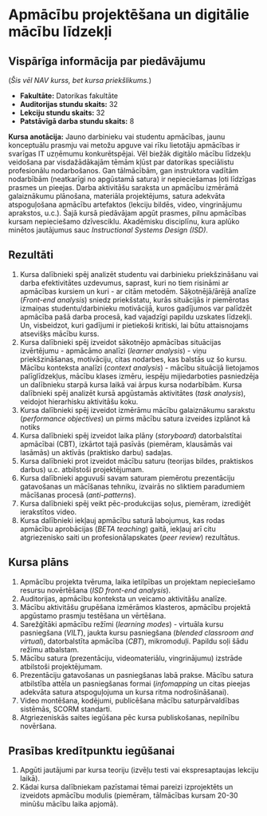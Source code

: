# Apmācību projektēšana un digitālie mācību līdzekļi

## Vispārīga informācija par piedāvājumu 

(*Šis vēl NAV kurss, bet kursa priekšlikums.*) 

* **Fakultāte:** Datorikas fakultāte
* **Auditorijas stundu skaits:** 32 
* **Lekciju stundu skaits:** 32
* **Patstāvīgā darba stundu skaits:** 8

**Kursa anotācija:** Jauno darbinieku vai studentu apmācības, jaunu konceptuālu 
prasmju vai metožu apguve vai rīku lietotāju apmācības ir 
svarīgas IT uzņēmumu konkurētspējai. Vēl biežāk digitālo mācību līdzekļu veidošana
par visdažādākajām tēmām kļūst par datorikas speciālistu profesionālu nodarbošanos. 
Gan tālmācībām, gan instruktora vadītām nodarbībām (neatkarīgi no apgūstamā satura) 
ir nepieciešamas ļoti līdzīgas prasmes un pieejas. Darba aktivitāšu saraksta un 
apmācību izmērāmā galaiznākumu plānošana, materiāla projektējums, satura adekvāta
atspoguļošana apmācību artefaktos (lekciju bildēs, video, vingrinājumu aprakstos, u.c.). 
Šajā kursā piedāvājam apgūt prasmes, pilnu apmācības kursam nepieciešamo dzīvesciklu.
Akadēmisku disciplīnu, kura aplūko minētos jautājumus sauc *Instructional Systems Design (ISD)*.


## Rezultāti 

1. Kursa dalībnieki spēj analizēt studentu vai darbinieku priekšzināšanu vai 
darba efektivitātes uzdevumus, saprast, kuri no tiem risināmi ar apmācības kursiem
un kuri - ar citām metodēm. Sāķotnējā/ārējā analīze (*Front-end analysis*) sniedz
priekšstatu, kurās situācijās ir piemērotas izmaiņas studentu/darbinieku motivācijā, 
kuros gadījumos var palīdzēt apmācība pašā darba procesā, kad vajadzīgi papildu uzskates
līdzekļi. Un, visbeidzot, kuri gadījumi ir pietiekoši kritiski, lai būtu attaisnojams
atsevišķs mācību kurss.
2. Kursa dalībnieki spēj izveidot sākotnējo apmācības situācijas izvērtējumu - 
apmācāmo analīzi (*learner analysis*) - viņu priekšzināšanas, motivāciju, citas
nodarbes, kas balstās uz šo kursu. Mācību konteksta analīzi (*context analysis*) - 
mācību situācijā lietojamos palīglīdzekļus, mācību klases izmēru, iespēju mijiedarboties 
pasniedzēja un dalībnieku starpā kursa laikā vai ārpus kursa nodarbībām. 
Kursa dalībnieki spēj analizēt kursā apgūstamās aktivitātes (*task analysis*), veidojot
hierarhisku aktivitāšu koku.
3. Kursa dalībnieki spēj izveidot izmērāmu mācību galaiznākumu sarakstu (*performance objectives*)
un pirms mācību satura izveides izplānot kā notiks 
4. Kursa dalībnieki spēj izveidot laika plāny (*storyboard*) datorbalstītai apmācībai (CBT),
izkārtot tajā pasīvās (piemēram, klausāmās vai lasāmās) un aktīvās (praktisko darbu) sadaļas.
5. Kursa dalībnieki prot izveidot mācību saturu (teorijas bildes, praktiskos darbus) 
u.c. atbilstoši projektējumam. 
6. Kursa dalībnieki apguvuši savam saturam piemērotu prezentāciju gatavošanas un mācīšanas tehniku, 
izvairās no sliktiem paradumiem mācīšanas procesā (*anti-patterns*).
7. Kursa dalībnieki spēj veikt pēc-produkcijas soļus, piemēram, izrediģēt ierakstītos video. 
8. Kursa dalībnieki iekļauj apmācību saturā labojumus, kas rodas apmācību aprobācijas 
(*BETA teaching*) gaitā, iekļauj arī citu atgriezenisko saiti un profesionālapskates (*peer review*)
rezultātus.

## Kursa plāns

1. Apmācību projekta tvēruma, laika ietilpības un projektam nepieciešamo resursu 
novērtēšana (*ISD front-end analysis*). 
2. Auditorijas, apmācību konteksta un veicamo aktivitāšu analīze. 
3. Mācību aktivitāšu grupēšana izmērāmos klasteros, apmācību projektā apgūstamo prasmju testēšana un vērtēšana.
4. Sarežģītāki apmācību režīmi (*learning modes*) - virtuāla kursu pasniegšana (*VILT*), jaukta 
kursu pasniegšana (*blended classroom and virtual*),
datorbalstīta apmācība (*CBT*), mikromoduļi. Papildu soļi šādu režīmu atbalstam.
5. Mācību satura (prezentāciju, videomateriālu, vingrinājumu) izstrāde atbilstoši projektējumam.
6. Prezentāciju gatavošanas un pasniegšanas labā prakse. Mācību satura atbilstība attēla un pasniegšanas formai 
(*infomapping* un citas pieejas adekvāta satura atspoguļojuma un kursa ritma nodrošināšanai). 
7. Video montēšana, kodējumi, publicēšana mācību saturpārvaldības sistēmās, SCORM standarti. 
8. Atgriezeniskās saites iegūšana pēc kursa publiskošanas, nepilnību novēršana. 

## Prasības kredītpunktu iegūšanai

1. Apgūti jautājumi par kursa teoriju (izvēļu testi vai ekspresaptaujas lekciju laikā). 
2. Kādai kursa dalībniekam pazīstamai tēmai pareizi izprojektēts un izveidots apmācību modulis 
(piemēram, tālmācības kursam 20-30 minūšu mācību laika apjomā). 




